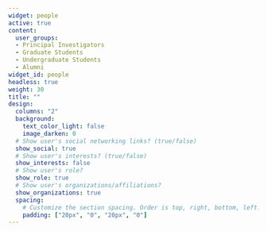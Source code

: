 ```yaml
---
widget: people
active: true
content:
  user_groups:
  - Principal Investigators
  - Graduate Students
  - Undergraduate Students
  - Alumni
widget_id: people
headless: true
weight: 30
title: ""
design:
  columns: "2"
  background:
    text_color_light: false
    image_darken: 0
  # Show user's social networking links? (true/false)
  show_social: true
  # Show user's interests? (true/false)
  show_interests: false
  # Show user's role?
  show_role: true
  # Show user's organizations/affiliations?
  show_organizations: true
  spacing:
    # Customize the section spacing. Order is top, right, bottom, left.
    padding: ["20px", "0", "20px", "0"]
---
```

